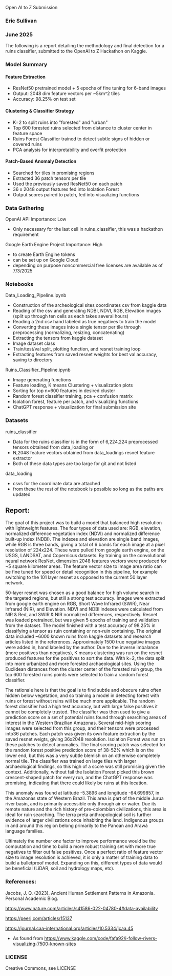  Open AI to Z Submission
### Eric Sullivan
### June 2025


The following is a report detailing the methodology and final detection for a ruins classifier, submitted to the OpenAI to Z Hackathon on Kaggle.

### Model Summary

#### Feature Extraction
- ResNet50 pretrained model + 5 epochs of fine tuning for 6-band images
- Output: 2048 dim feature vectors per ~5km^2 tiles
- Accuracy: 98.25% on test set

#### Clustering & Classifier Strategy
- K=2 to split ruins into "forested" and "urban"
- Top 600 forested ruins selected from distance to cluster center in feature space
- Ruins Forest Classifier trained to detect subtle signs of hidden or covered ruins
- PCA analysis for interpretability and overfit protection


#### Patch-Based Anomaly Detection
- Searched for tiles in promising regions
- Extracted 36 patch tensors per tile
- Used the previously saved ResNet50 on each patch
- 36 x 2048 output features fed into Isolation Forest
- Output scores paired to patch, fed into visualizing functions


### Data Gathering

OpenAI API
Importance: Low
- Only necessary for the last cell in ruins_classifier, this was a hackathon requirement


Google Earth Engine Project
Importance: High
- to create Earth Engine tokens
- can be set up on Google Cloud
- depending on purpose noncommercial free licenses are available as of 7/3/2025



### Notebooks

Data_Loading_Pipeline.ipynb
- Construction of the archeological sites coordinates csv from kaggle data
- Reading of the csv and generating NDBI, NDVI, RGB, Elevation images (split up through ten cells as each takes several hours)
- Reading a 2nd csv hand labeled as true negatives to train the model
- Converting these images into a single tensor per tile through preprocessing (normalizing, resizing, concatenating)
- Extracting the tensors from kaggle dataset
- Image dataset class
- Train/test/val split, plotting function, and resnet training loop
- Extracting features from saved resnet weights for best val accuracy, saving to directory

Ruins_Classifier_Pipeline.ipynb
- Image generating functions
- Feature loading, K means Clustering + visualization plots
- Sorting for top n=600 features in desired cluster
- Random forest classifier training, pca + confusion matrix
- Isolation forest, feature per patch, and visualizing functions
- ChatGPT response + visualization for final submission site


### Datasets

ruins_classifier
- Data for the ruins classifier is in the form of 6,224,224 preprocessed tensors obtained from data_loading or
- N,2048 feature vectors obtained from data_loadings resnet feature extractor
- Both of these data types are too large for git and not listed

data_loading
- csvs for the coordinate data are attached
- from these the rest of the notebook is possible so long as the paths are updated



## Report:

The goal of this project was to build a model that balanced high resolution with lightweight features. The four types of data used are: RGB, elevation, normalized difference vegetation index (NDVI) and 
normalized difference built-up index (NDBI). The indexes and elevation are single band images, while RGB is three bands, giving a total of 6 bands for each image at a pixel resolution of 224x224. These 
were pulled from google earth engine, on the USGS, LANDSAT, and Copernicus datasets. By training on the convolutional neural network ResNet, dimension 2048 features vectors were produced for ~5 square 
kilometer areas. The feature vector size to image area ratio can be fine tuned for speed or detail recognition in this pipeline, for example switching to the 101 layer resnet as opposed to the current 
50 layer network.

50-layer resnet was chosen as a good balance for high volume search in the targeted regions, but still a strong test accuracy. Images were extracted from google earth engine on RGB, Short Wave Infrared 
(SWIR), Near Infrared (NIR), and Elevation. NDVI and NDBI indexes were calculated from NIR & Red, and SWIR & NIR normalized differences, respectively. Resnet was loaded pretrained, but was given 5 
epochs of training and validation from the dataset. The model finished with a test accuracy of 98.25% in classifying a tensor as ruin containing or non-ruin containing. The original data included ~6000 
known ruins from kaggle datasets and research articles listed in the references. Approximately 1500 true negative images were added in, hand labeled by the author. Due to the inverse imbalance (more 
positives than negatives), K means clustering was run on the resnet produced features for the positives to sort the data. With k=2, the data split into more urbanized and more forested archaeological 
sites. Using the Euclidean distances from the cluster center of the forested ruin group, the top 600 forested ruins points were selected to train a random forest classifier.

The rationale here is that the goal is to find subtle and obscure ruins often hidden below vegetation, and so training a model in detecting forest with ruins or forest without ruins will be much more 
applicable. The random forest classifier had a high test accuracy, but with large false positives it cannot be completely trusted. The classifier was then used to give a prediction score on a set of 
potential ruins found through searching areas of interest in the Western Brazilian Amazonas. Several mid-high scoring images were selected from this group, and their tensors were processed into36 
patches. Each patch was given its own feature extraction by the saved resnet weigts, giving 36x2048 resolution. Isolation Forest was run on these patches to detect anomalies. The final scoring patch 
was selected for the random forest positive prediction score of 38-52% which is on the lower end, but this was a very subtle blemish on an otherwise completely normal tile. The classifier was trained 
on large tiles with larger archaeological findings, so this high of a score was still promising given the context. Additionally, without fail the Isolation Forest picked this brown crescent-shaped 
patch for every run, and the ChatGPT response was promising, indicating that there could likely be ruins at this location.

This anomaly was found at latitude -5.3896 and longitude -64.699857, in the Amazonas state of Western Brazil. This area is part of the middle Jurua river basin, and is primarily accessible only through 
air or water. Due its remote nature and the rich history of pre-colombian civilizations, this area is ideal for ruin searching. The terra preta anthropological soil is further evidence of larger 
civilizations once inhabiting the land. Indigenous groups in and around this region belong primarily to the Panoan and Arawá language families.

Ultimately the number one factor to improve performance would be the computation and time to build a more robust training set with more true negatives to filter out false positives. Once a perfect 
ratio of feature vector size to image resolution is achieved, it is only a matter of training data to build a bulletproof model. Expanding on this, different types of data would be beneficial (LiDAR, 
soil and hydrology maps, etc).


### References:

Jacobs, J. Q. (2023). Ancient Human Settlement Patterns in Amazonia. Personal Academic Blog.

https://www.nature.com/articles/s41586-022-04780-4#data-availability

https://peerj.com/articles/15137

https://journal.caa-international.org/articles/10.5334/jcaa.45

- As found from https://www.kaggle.com/code/fafa92/i-follow-rivers-visualizing-7500-known-sites


### LICENSE
Creative Commons, see LICENSE
